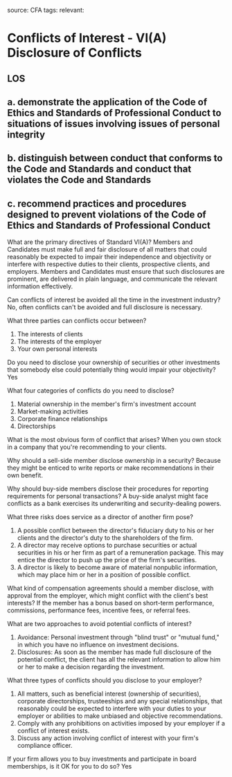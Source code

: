 source: CFA
tags: 
relevant: 

# Conflicts of Interest - VI(A) Disclosure of Conflicts

## LOS

## a. demonstrate the application of the Code of Ethics and Standards of Professional Conduct to situations of issues involving issues of personal integrity

## b. distinguish between conduct that conforms to the Code and Standards and conduct that violates the Code and Standards

## c. recommend practices and procedures designed to prevent violations of the Code of Ethics and Standards of Professional Conduct

What are the primary directives of Standard VI(A)?
Members and Candidates must make full and fair disclosure of all matters that could reasonably be expected to impair their independence and objectivity or interfere with respective duties to their clients, prospective clients, and employers. Members and Candidates must ensure that such disclosures are prominent, are delivered in plain language, and communicate the relevant information effectively.

Can conflicts of interest be avoided all the time in the investment industry?
No, often conflicts can't be avoided and full disclosure is necessary.

What three parties can conflicts occur between?
1. The interests of clients
2. The interests of the employer
3. Your own personal interests

Do you need to disclose your ownership of securities or other investments that somebody else could potentially thing would impair your objectivity?
Yes

What four categories of conflicts do you need to disclose?
1. Material ownership in the member's firm's investment account
2. Market-making activities
3. Corporate finance relationships
4. Directorships

What is the most obvious form of conflict that arises?
When you own stock in a company that you're recommending to your clients.

Why should a sell-side member disclose ownership in a security?
Because they might be enticed to write reports or make recommendations in their own benefit.

Why should buy-side members disclose their procedures for reporting requirements for personal transactions?
A buy-side analyst might face conflicts as a bank exercises its underwriting and security-dealing powers. 

What three risks does service as a director of another firm pose?
1. A possible conflict between the director's fiduciary duty to his or her clients and the director's duty to the shareholders of the firm.
2. A director may receive options to purchase securities or actual securities in his or her firm as part of a remuneration package. This may entice the director to push up the price of the firm's securities.
3. A director is likely to become aware of material nonpublic information, which may place him or her in a position of possible conflict.

What kind of compensation agreements should a member disclose, with approval from the employer, which might conflict with the client's best interests?
If the member has a bonus based on short-term performance, commissions, performance fees, incentive fees, or referral fees.

What are two approaches to avoid potential conflicts of interest?
1. Avoidance: Personal investment through "blind trust" or "mutual fund," in which you have no influence on investment decisions.
2. Disclosures: As soon as the member has made full disclosure of the potential conflict, the client has all the relevant information to allow him or her to make a decision regarding the investment.

What three types of conflicts should you disclose to your employer?
1. All matters, such as beneficial interest (ownership of securities), corporate directorships, trusteeships and any special relationships, that reasonably could be expected to interfere with your duties to your employer or abilities to make unbiased and objective recommendations.
2. Comply with any prohibitions on activities imposed by your employer if a conflict of interest exists.
3. Discuss any action involving conflict of interest with your firm's compliance officer.

If your firm allows you to buy investments and participate in board memberships, is it OK for you to do so?
Yes

